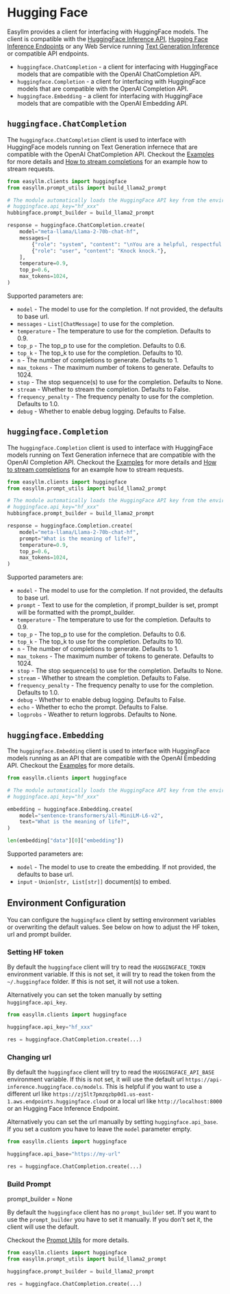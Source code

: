 # Hugging Face 

Easyllm provides a client for interfacing with HuggingFace models. The client is compatible with the [HuggingFace Inference API](https://huggingface.co/docs/api-inference/index), [Hugging Face Inference Endpoints](https://huggingface.co/docs/inference-endpoints/index) or any Web Service running [Text Generation Inference](https://github.com/huggingface/text-generation-inference) or compatible API endpoints. 

- `huggingface.ChatCompletion` - a client for interfacing with HuggingFace models that are compatible with the OpenAI ChatCompletion API.
- `huggingface.Completion` - a client for interfacing with HuggingFace models that are compatible with the OpenAI Completion API.
- `huggingface.Embedding` - a client for interfacing with HuggingFace models that are compatible with the OpenAI Embedding API.

## `huggingface.ChatCompletion`

The `huggingface.ChatCompletion` client is used to interface with HuggingFace models running on Text Generation infernece that are compatible with the OpenAI ChatCompletion API. Checkout the [Examples](../examples/chat-completion-api) for more details and [How to stream completions](../examples/stream-chat-completion-api) for an example how to stream requests.


```python
from easyllm.clients import huggingface
from easyllm.prompt_utils import build_llama2_prompt

# The module automatically loads the HuggingFace API key from the environment variable HUGGINGFACE_TOKEN or from the HuggingFace CLI configuration file.
# huggingface.api_key="hf_xxx"
hubbingface.prompt_builder = build_llama2_prompt

response = huggingface.ChatCompletion.create(
    model="meta-llama/Llama-2-70b-chat-hf",
    messages=[
        {"role": "system", "content": "\nYou are a helpful, respectful and honest assistant."},
        {"role": "user", "content": "Knock knock."},
    ],
    temperature=0.9,
    top_p=0.6,
    max_tokens=1024,
)
```


Supported parameters are:

* `model` - The model to use for the completion. If not provided, the defaults to base url.
* `messages` - `List[ChatMessage]` to use for the completion.
* `temperature` - The temperature to use for the completion. Defaults to 0.9.
* `top_p` - The top_p to use for the completion. Defaults to 0.6.
* `top_k` - The top_k to use for the completion. Defaults to 10.
* `n` - The number of completions to generate. Defaults to 1.
* `max_tokens` - The maximum number of tokens to generate. Defaults to 1024.
* `stop` - The stop sequence(s) to use for the completion. Defaults to None.
* `stream` - Whether to stream the completion. Defaults to False.
* `frequency_penalty` - The frequency penalty to use for the completion. Defaults to 1.0.
* `debug` - Whether to enable debug logging. Defaults to False.

## `huggingface.Completion`

The `huggingface.Completion` client is used to interface with HuggingFace models running on Text Generation infernece that are compatible with the OpenAI Completion API. Checkout the [Examples](../examples/text-completion-api) for more details and [How to stream completions](../examples/stream-text-completion-api) for an example how to stream requests.


```python
from easyllm.clients import huggingface
from easyllm.prompt_utils import build_llama2_prompt

# The module automatically loads the HuggingFace API key from the environment variable HUGGINGFACE_TOKEN or from the HuggingFace CLI configuration file.
# huggingface.api_key="hf_xxx"
hubbingface.prompt_builder = build_llama2_prompt

response = huggingface.Completion.create(
    model="meta-llama/Llama-2-70b-chat-hf",
    prompt="What is the meaning of life?",
    temperature=0.9,
    top_p=0.6,
    max_tokens=1024,
)
```


Supported parameters are:

* `model` - The model to use for the completion. If not provided, the defaults to base url.
* `prompt` -  Text to use for the completion, if prompt_builder is set, prompt will be formatted with the prompt_builder.
* `temperature` - The temperature to use for the completion. Defaults to 0.9.
* `top_p` - The top_p to use for the completion. Defaults to 0.6.
* `top_k` - The top_k to use for the completion. Defaults to 10.
* `n` - The number of completions to generate. Defaults to 1.
* `max_tokens` - The maximum number of tokens to generate. Defaults to 1024.
* `stop` - The stop sequence(s) to use for the completion. Defaults to None.
* `stream` - Whether to stream the completion. Defaults to False.
* `frequency_penalty` - The frequency penalty to use for the completion. Defaults to 1.0.
* `debug` - Whether to enable debug logging. Defaults to False.
* `echo` - Whether to echo the prompt. Defaults to False.
* `logprobs` - Weather to return logprobs. Defaults to None.


## `huggingface.Embedding`

The `huggingface.Embedding` client is used to interface with HuggingFace models running as an API that are compatible with the OpenAI Embedding API. Checkout the [Examples](../examples/get-embeddings) for more details.

```python
from easyllm.clients import huggingface

# The module automatically loads the HuggingFace API key from the environment variable HUGGINGFACE_TOKEN or from the HuggingFace CLI configuration file.
# huggingface.api_key="hf_xxx"

embedding = huggingface.Embedding.create(
    model="sentence-transformers/all-MiniLM-L6-v2",
    text="What is the meaning of life?",
)

len(embedding["data"][0]["embedding"])
```

Supported parameters are:

* `model` - The model to use to create the embedding. If not provided, the defaults to base url.
* `input` -  `Union[str, List[str]]` document(s) to embed.


## Environment Configuration

You can configure the `huggingface` client by setting environment variables or overwriting the default values. See below on how to adjust the HF token, url and prompt builder.

### Setting HF token 

By default the `huggingface` client will try to read the `HUGGINGFACE_TOKEN` environment variable. If this is not set, it will try to read the token from the `~/.huggingface` folder. If this is not set, it will not use a token.

Alternatively you can set the token manually by setting `huggingface.api_key`.

```python
from easyllm.clients import huggingface

huggingface.api_key="hf_xxx"

res = huggingface.ChatCompletion.create(...)
```

### Changing url 

By default the `huggingface` client will try to read the `HUGGINGFACE_API_BASE` environment variable. If this is not set, it will use the default url `https://api-inference.huggingface.co/models`. This is helpful if you want to use a different url like `https://zj5lt7pmzqzbp0d1.us-east-1.aws.endpoints.huggingface.cloud` or a local url like `http://localhost:8000` or an Hugging Face Inference Endpoint.

Alternatively you can set the url manually by setting `huggingface.api_base`. If you set a custom you have to leave the `model` parameter empty. 


```python
from easyllm.clients import huggingface

huggingface.api_base="https://my-url"

res = huggingface.ChatCompletion.create(...)
```

### Build Prompt

prompt_builder = None

By default the `huggingface` client has no `prompt_builder` set. If you want to use the `prompt_builder` you have to set it manually. If you don't set it, the client will use the default.

Checkout the [Prompt Utils](../prompt_utils) for more details.

```python
from easyllm.clients import huggingface
from easyllm.prompt_utils import build_llama2_prompt

huggingface.prompt_builder = build_llama2_prompt

res = huggingface.ChatCompletion.create(...)
```